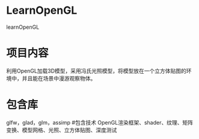 # LearnOpenGL
learnOpenGL
# 项目内容
利用OpenGL加载3D模型，采用冯氏光照模型，将模型放在一个立方体贴图的环境中，并且能在场景中漫游观察物体。
# 包含库
glfw，glad，glm，assimp
#包含技术
OpenGL渲染框架、shader、纹理、矩阵变换、模型网格、光照、立方体贴图、深度测试
